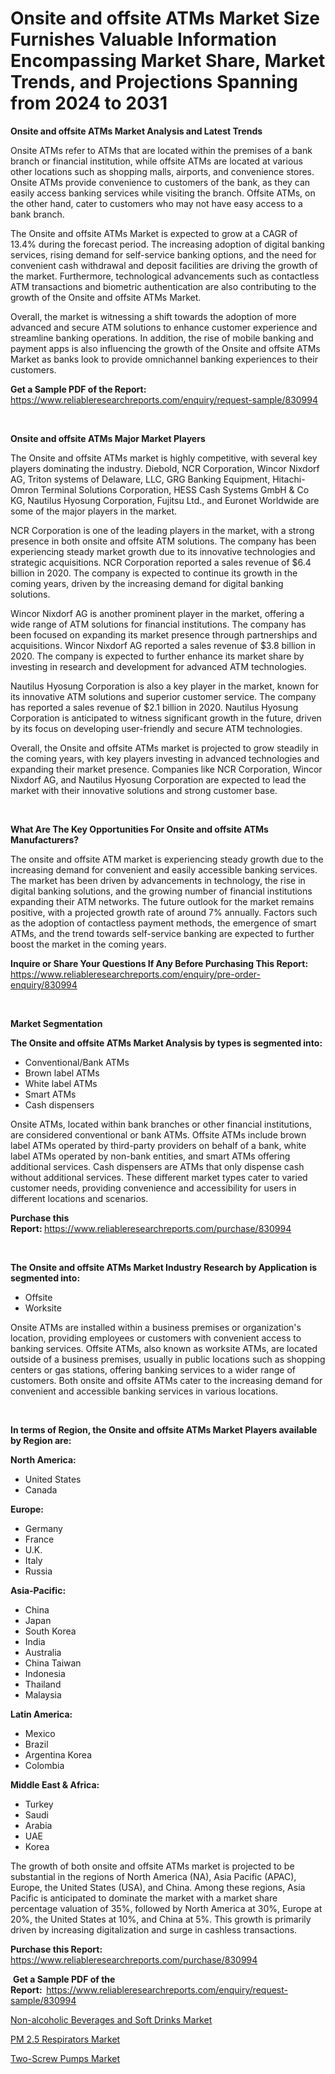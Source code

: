 <p><h1>Onsite and offsite ATMs Market Size Furnishes Valuable Information Encompassing Market Share, Market Trends, and Projections Spanning from 2024 to 2031</h1></p><p><strong>Onsite and offsite ATMs Market Analysis and Latest Trends</strong></p>
<p><p>Onsite ATMs refer to ATMs that are located within the premises of a bank branch or financial institution, while offsite ATMs are located at various other locations such as shopping malls, airports, and convenience stores. Onsite ATMs provide convenience to customers of the bank, as they can easily access banking services while visiting the branch. Offsite ATMs, on the other hand, cater to customers who may not have easy access to a bank branch.</p><p>The Onsite and offsite ATMs Market is expected to grow at a CAGR of 13.4% during the forecast period. The increasing adoption of digital banking services, rising demand for self-service banking options, and the need for convenient cash withdrawal and deposit facilities are driving the growth of the market. Furthermore, technological advancements such as contactless ATM transactions and biometric authentication are also contributing to the growth of the Onsite and offsite ATMs Market.</p><p>Overall, the market is witnessing a shift towards the adoption of more advanced and secure ATM solutions to enhance customer experience and streamline banking operations. In addition, the rise of mobile banking and payment apps is also influencing the growth of the Onsite and offsite ATMs Market as banks look to provide omnichannel banking experiences to their customers.</p></p>
<p><strong>Get a Sample PDF of the Report:&nbsp;</strong> <a href="https://www.reliableresearchreports.com/enquiry/request-sample/830994">https://www.reliableresearchreports.com/enquiry/request-sample/830994</a></p>
<p>&nbsp;</p>
<p><strong>Onsite and offsite ATMs Major Market Players</strong></p>
<p><p>The Onsite and offsite ATMs market is highly competitive, with several key players dominating the industry. Diebold, NCR Corporation, Wincor Nixdorf AG, Triton systems of Delaware, LLC, GRG Banking Equipment, Hitachi-Omron Terminal Solutions Corporation, HESS Cash Systems GmbH & Co KG, Nautilus Hyosung Corporation, Fujitsu Ltd., and Euronet Worldwide are some of the major players in the market.</p><p>NCR Corporation is one of the leading players in the market, with a strong presence in both onsite and offsite ATM solutions. The company has been experiencing steady market growth due to its innovative technologies and strategic acquisitions. NCR Corporation reported a sales revenue of $6.4 billion in 2020. The company is expected to continue its growth in the coming years, driven by the increasing demand for digital banking solutions.</p><p>Wincor Nixdorf AG is another prominent player in the market, offering a wide range of ATM solutions for financial institutions. The company has been focused on expanding its market presence through partnerships and acquisitions. Wincor Nixdorf AG reported a sales revenue of $3.8 billion in 2020. The company is expected to further enhance its market share by investing in research and development for advanced ATM technologies.</p><p>Nautilus Hyosung Corporation is also a key player in the market, known for its innovative ATM solutions and superior customer service. The company has reported a sales revenue of $2.1 billion in 2020. Nautilus Hyosung Corporation is anticipated to witness significant growth in the future, driven by its focus on developing user-friendly and secure ATM technologies.</p><p>Overall, the Onsite and offsite ATMs market is projected to grow steadily in the coming years, with key players investing in advanced technologies and expanding their market presence. Companies like NCR Corporation, Wincor Nixdorf AG, and Nautilus Hyosung Corporation are expected to lead the market with their innovative solutions and strong customer base.</p></p>
<p>&nbsp;</p>
<p><strong>What Are The Key Opportunities For Onsite and offsite ATMs Manufacturers?</strong></p>
<p><p>The onsite and offsite ATM market is experiencing steady growth due to the increasing demand for convenient and easily accessible banking services. The market has been driven by advancements in technology, the rise in digital banking solutions, and the growing number of financial institutions expanding their ATM networks. The future outlook for the market remains positive, with a projected growth rate of around 7% annually. Factors such as the adoption of contactless payment methods, the emergence of smart ATMs, and the trend towards self-service banking are expected to further boost the market in the coming years.</p></p>
<p><strong>Inquire or Share Your Questions If Any Before Purchasing This Report:</strong> <a href="https://www.reliableresearchreports.com/enquiry/pre-order-enquiry/830994">https://www.reliableresearchreports.com/enquiry/pre-order-enquiry/830994</a></p>
<p>&nbsp;</p>
<p><strong>Market Segmentation</strong></p>
<p><strong>The Onsite and offsite ATMs Market Analysis by types is segmented into:</strong></p>
<p><ul><li>Conventional/Bank ATMs</li><li>Brown label ATMs</li><li>White label ATMs</li><li>Smart ATMs</li><li>Cash dispensers</li></ul></p>
<p><p>Onsite ATMs, located within bank branches or other financial institutions, are considered conventional or bank ATMs. Offsite ATMs include brown label ATMs operated by third-party providers on behalf of a bank, white label ATMs operated by non-bank entities, and smart ATMs offering additional services. Cash dispensers are ATMs that only dispense cash without additional services. These different market types cater to varied customer needs, providing convenience and accessibility for users in different locations and scenarios.</p></p>
<p><strong>Purchase this Report:&nbsp;</strong><a href="https://www.reliableresearchreports.com/purchase/830994">https://www.reliableresearchreports.com/purchase/830994</a></p>
<p>&nbsp;</p>
<p><strong>The Onsite and offsite ATMs Market Industry Research by Application is segmented into:</strong></p>
<p><ul><li>Offsite</li><li>Worksite</li></ul></p>
<p><p>Onsite ATMs are installed within a business premises or organization's location, providing employees or customers with convenient access to banking services. Offsite ATMs, also known as worksite ATMs, are located outside of a business premises, usually in public locations such as shopping centers or gas stations, offering banking services to a wider range of customers. Both onsite and offsite ATMs cater to the increasing demand for convenient and accessible banking services in various locations.</p></p>
<p>&nbsp;</p>
<p><strong>In terms of Region, the Onsite and offsite ATMs Market Players available by Region are:</strong></p>
<p>
    <p> <strong> North America: </strong>
        <ul>
            <li>United States</li>
            <li>Canada</li>
        </ul>
        </p> 
    <p> <strong> Europe: </strong>
        <ul>
            <li>Germany</li>
            <li>France</li>
            <li>U.K.</li>
            <li>Italy</li>
            <li>Russia</li>
        </ul>
        </p> 
    <p> <strong> Asia-Pacific: </strong>
        <ul>
            <li>China</li>
            <li>Japan</li>
            <li>South Korea</li>
            <li>India</li>
            <li>Australia</li>
            <li>China Taiwan</li>
            <li>Indonesia</li>
            <li>Thailand</li>
            <li>Malaysia</li>
        </ul>
        </p> 
    <p> <strong> Latin America: </strong>
        <ul>
            <li>Mexico</li>
            <li>Brazil</li>
            <li>Argentina Korea</li>
            <li>Colombia</li>
        </ul>
        </p> 
    <p> <strong> Middle East & Africa: </strong>
        <ul>
            <li>Turkey</li>
            <li>Saudi</li>
            <li>Arabia</li>
            <li>UAE</li>
            <li>Korea</li>
        </ul>
    </p>
    </p>
<p><p>The growth of both onsite and offsite ATMs market is projected to be substantial in the regions of North America (NA), Asia Pacific (APAC), Europe, the United States (USA), and China. Among these regions, Asia Pacific is anticipated to dominate the market with a market share percentage valuation of 35%, followed by North America at 30%, Europe at 20%, the United States at 10%, and China at 5%. This growth is primarily driven by increasing digitalization and surge in cashless transactions.</p></p>
<p><strong>Purchase this Report: </strong><a href="https://www.reliableresearchreports.com/purchase/830994">https://www.reliableresearchreports.com/purchase/830994</a></p>
<p>&nbsp;<strong>Get a Sample PDF of the Report:&nbsp;&nbsp;</strong><a href="https://www.reliableresearchreports.com/enquiry/request-sample/830994">https://www.reliableresearchreports.com/enquiry/request-sample/830994</a></p>
<p><strong></strong></p>
<p><p><a href="https://github.com/khansimonweber1lqujlwoz15d/Market-Research-Report-List-1/blob/main/non-alcoholic-beverages-and-soft-drinks-market.md">Non-alcoholic Beverages and Soft Drinks Market</a></p><p><a href="https://github.com/Sherrillcrooksxa8i18ucf2m/Market-Research-Report-List-1/blob/main/pm-25-respirators-market.md">PM 2.5 Respirators Market</a></p><p><a href="https://github.com/Chiragrp22/Market-Research-Report-List-3/blob/main/two-screw-pumps-market.md">Two-Screw Pumps Market</a></p></p>